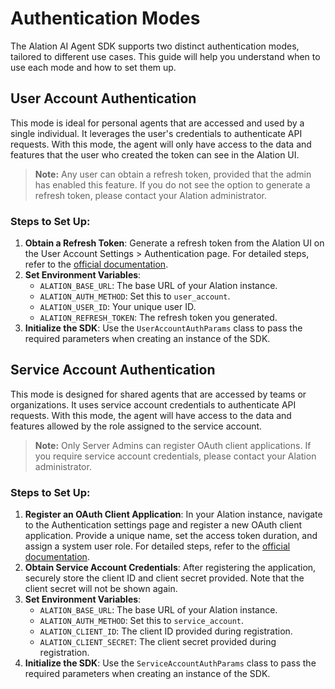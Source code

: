 # Authentication Modes

The Alation AI Agent SDK supports two distinct authentication modes, tailored to different use cases. This guide will help you understand when to use each mode and how to set them up.

## User Account Authentication

This mode is ideal for personal agents that are accessed and used by a single individual. It leverages the user's credentials to authenticate API requests. With this mode, the agent will only have access to the data and features that the user who created the token can see in the Alation UI.

> **Note:** Any user can obtain a refresh token, provided that the admin has enabled this feature. If you do not see the option to generate a refresh token, please contact your Alation administrator.

### Steps to Set Up:
1. **Obtain a Refresh Token**: Generate a refresh token from the Alation UI on the User Account Settings > Authentication page. For detailed steps, refer to the [official documentation](https://developer.alation.com/dev/docs/authentication-into-alation-apis#create-a-refresh-token-via-the-ui).
2. **Set Environment Variables**:
   - `ALATION_BASE_URL`: The base URL of your Alation instance.
   - `ALATION_AUTH_METHOD`: Set this to `user_account`.
   - `ALATION_USER_ID`: Your unique user ID.
   - `ALATION_REFRESH_TOKEN`: The refresh token you generated.
3. **Initialize the SDK**:
   Use the `UserAccountAuthParams` class to pass the required parameters when creating an instance of the SDK.

## Service Account Authentication

This mode is designed for shared agents that are accessed by teams or organizations. It uses service account credentials to authenticate API requests. With this mode, the agent will have access to the data and features allowed by the role assigned to the service account.

> **Note:** Only Server Admins can register OAuth client applications. If you require service account credentials, please contact your Alation administrator.

### Steps to Set Up:
1. **Register an OAuth Client Application**: In your Alation instance, navigate to the Authentication settings page and register a new OAuth client application. Provide a unique name, set the access token duration, and assign a system user role. For detailed steps, refer to the [official documentation](https://docs.alation.com/en/latest/admins/AlationAPIs/AuthenticateAPICallsWithOAuth20.html).
2. **Obtain Service Account Credentials**: After registering the application, securely store the client ID and client secret provided. Note that the client secret will not be shown again.
3. **Set Environment Variables**:
   - `ALATION_BASE_URL`: The base URL of your Alation instance.
   - `ALATION_AUTH_METHOD`: Set this to `service_account`.
   - `ALATION_CLIENT_ID`: The client ID provided during registration.
   - `ALATION_CLIENT_SECRET`: The client secret provided during registration.
4. **Initialize the SDK**:
   Use the `ServiceAccountAuthParams` class to pass the required parameters when creating an instance of the SDK.